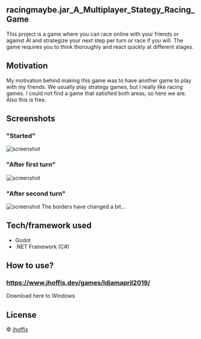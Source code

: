 ## racingmaybe.jar_A_Multiplayer_Stategy_Racing_Game
This project is a game where you can race online with your friends or against AI and strategize your next step per turn or race if you will.
The game requires you to think thoroughly and react quickly at different stages.

## Motivation
My motivation behind making this game was to have another game to play with my friends. We usually play strategy games,
but I really like racing games. I could not find a game that satisfied both areas, so here we are. Also this is free.

## Screenshots
### "Started"
![screenshot](https://jhoffis.dev/pics/ldjam440.PNG)
### "After first turn"
![screenshot](https://jhoffis.dev/pics/ldjam441.PNG)
### "After second turn"
![screenshot](https://jhoffis.dev/pics/ldjam442.PNG)
The borders have changed a bit...

## Tech/framework used
- Godot
- .NET Framework (C#)

## How to use?
### https://www.jhoffis.dev/games/ldjamapril2019/
Download here to Windows

## License
© [jhoffis]()
